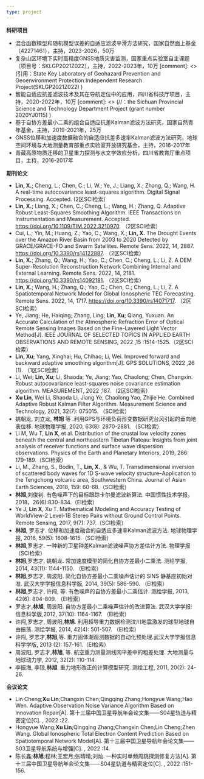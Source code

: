 ```yaml
---
type: project
---
```


**科研项目**
* 混合函数模型和随机模型误差的自适应滤波平滑方法研究，国家自然面上基金（42271461），主持，2023-2026，50万
* 复杂山区环境下实时高精度GNSS地质灾害监测，国家重点实验室自主课题（项目号：SKLGP2021Z022），主持，2022-2023年，10万 [comment]: <> (引用：State Key Laboratory of Geohazard Prevention and Geoenvironment Protection Independent Research Project(SKLGP2021Z022) )
* 智能自适应抗差滤波技术及其在导航定位中的应用，四川省科技厅项目，主持，2020-2022年，10万 [comment]: <> (//：the Sichuan Provincial Science and Technology Department Project (grant number 2020YJ0115) )
* 基于自协方差最小二乘的组合自适应抗差Kalman滤波方法研究，国家自然青年基金，主持，2019-2021年，25万
* GNSS位移和加速度数据融合的自适应抗差多速率Kalman滤波方法研究，地球空间环境与大地测量教育部重点实验室开放研究基金，主持，2016-2017年
* 青藏高原物质迁移的卫星重力探测与水文学效应分析，四川省教育厅重点项目，主持，2016-2017年

**期刊论文**
* **Lin, X.**; Cheng, L.; Chen, C.; Li, W.; Ye, J.; Liang, X.; Zhang, Q.; Wang, H. A real-time autocovariance least-squares algorithm. Digital Signal Processing. Accepted. (2区SCI检索)
* **Lin, X.**; Liang, X.; Chen, C.; Cheng, L.; Wang, H.; Zhang, Q. Adaptive Robust Least-Squares Smoothing Algorithm. IEEE Transactions on Instrumentation and Measurement. Accepted. https://doi.org/10.1109/TIM.2022.3210970. （2区SCI检索）
* Cui, L.; Yin, M.; Huang, Z.; Yao, C.; Wang, X.; **Lin, X.** The Drought Events over the Amazon River Basin from 2003 to 2020 Detected by GRACE/GRACE-FO and Swarm Satellites. Remote Sens. 2022, 14, 2887. https://doi.org/10.3390/rs14122887. （2区SCI检索）
* **Lin, X.**; Zhang, Q.; Wang, H.; Yao, C.; Chen, C.; Cheng, L.; Li, Z. A DEM Super-Resolution Reconstruction Network Combining Internal and External Learning. Remote Sens. 2022, 14, 2181. https://doi.org/10.3390/rs14092181. （2区SCI检索）
* **Lin, X.**; Wang, H.; Zhang, Q.; Yao, C.; Chen, C.; Cheng, L.; Li, Z. A Spatiotemporal Network Model for Global Ionospheric TEC Forecasting. Remote Sens. 2022, 14, 1717. https://doi.org/10.3390/rs14071717. （2区SCI检索）
* Ye, Jiang; He, Haiqing; Zhang, Ling; **Lin, Xu**; Qiang, Yuxuan. An Accurate Calculation of the Atmospheric Refraction Error of Optical Remote Sensing Images Based on the Fine-Layered Light Vector Method[J]. IEEE JOURNAL OF SELECTED TOPICS IN APPLIED EARTH OBSERVATIONS AND REMOTE SENSING, 2022 ,15 :1514-1525.（2区SCI检索）
* **Lin, Xu**; Yang, Xinghai; Hu, Chihao; Li, Wei. Improved forward and backward adaptive smoothing algorithm[J]. GPS SOLUTIONS, 2022 ,26 (1). （1区SCI检索）
* Li, Wei; **Lin, Xu**; Li, Shaoda; Ye, Jiang; Yao, Chaolong; Chen, Changxin. Robust autocovariance least-squares noise covariance estimation algorithm. MEASUREMENT, 2022 ,187. （2区SCI检索）
* **Xu Lin**, Wei Li, Shaoda Li, Jiang Ye, Chaolong Yao, Zhijie He. Combined Adaptive Robust Kalman Filter Algorithm. Measurement Science and Technology, 2021, 32(7): 075015. （SCI检索）
* 姚朝龙, 刘立龙, **林旭** 等 .利用GPS与环境负荷形变数据研究台风引起的垂向地表位移. 地球物理学报, 2020, 63(8): 2870-2881. （SCI检索）
* Li M, Wu T, **Lin X**, et al. Distribution of the crustal low velocity zones beneath the central and northeastern Tibetan Plateau: Insights from joint analysis of receiver functions and surface wave dispersion observations. Physics of the Earth and Planetary Interiors, 2019, 286: 179-189.（SCI检索）
* Li, M., Zhang, S., Bodin, T., **Lin, X.**, & Wu, T. Transdimensional inversion of scattered body waves for 1D S-wave velocity structure–Application to the Tengchong volcanic area, Southwestern China. Journal of Asian Earth Sciences, 2018, 159: 60-68.（SCI检索）
* **林旭**,刘俊钊. 有色噪声下的目标跟踪卡尔曼滤波新算法. 中国惯性技术学报，2018，26(6):830-834.（EI检索）
* Ye J, **Lin X**, Xu T. Mathematical Modeling and Accuracy Testing of WorldView-2 Level-1B Stereo Pairs without Ground Control Points. Remote Sensing, 2017, 9(7): 737.（SCI检索）
* **林旭**, 罗志才. 位移和加速度融合的自适应多速率Kalman滤波方法. 地球物理学报, 2016, 59(5): 1608-1615.（SCI检索）
* **林旭**,罗志才. 一种新的卫星钟差Kalman滤波噪声协方差估计方法. 物理学报（SCI检索）
* **林旭**,罗志才, 姚朝龙. 常加速度模型的简化自协方差最小二乘法. 测绘学报, 2014, 43(11): 1144-1150. （EI检索）
* **林旭**,罗志才, 周波阳. 简化自协方差最小二乘噪声估计的 SINS 静基座初始对准. 武汉大学学报信息科学版, 2014, 39(5): 586-590. （EI检索）
* **林旭**,罗志才, 许闯, 等. 有色噪声的自协方差最小二乘估计. 测绘学报, 2013, 42(6): 804-809. （EI检索）
* 罗志才,**林旭**, 周波阳. 自协方差最小二乘噪声估计的改进算法. 武汉大学学报: 信息科学版,2012, 37(10): 1164-1167. （EI检索）
* 许闯,罗志才, 周波阳,**林旭**. 利用超导重力数据检测汶川地震激发的球型地球自由振荡. 测绘学报, 2014, 42(4): 501-507. （EI检索）
* 许闯, 罗志才,**林旭**,等. 重力固体潮观测数据的自动化预处理.武汉大学学报信息科学学版, 2013 (2): 157-161.（EI检索）
* 周波阳, 罗志才,**林旭**, 等. 航空重力测量测线网平差中的粗差处理. 大地测量与地球动力学, 2012, 32(2): 110-114.
* 李振海, 李琼,**林旭**. 重力地形改正的计算模型研究. 测绘工程, 2011, 20(2): 24-26.


**会议论文**
* Lin Cheng;**Xu Lin**;Changxin Chen;Qingqing Zhang;Hongyue Wang;Hao Wen. Adaptive Observation Noise Variance Algorithm Based on Innovation Repair[A]. 第十三届中国卫星导航年会论文集——S04星轨道与精密定位[C]. , 2022 :22.
* Hongyue Wang;**Xu Lin**;Qingqing Zhang;Changxin Chen;Lin Cheng;Zhen Wang. Global Ionospheric Total Electron Content Prediction Based on Spatiotemporal Network Model[A]. 第十三届中国卫星导航年会论文集——S03卫星导航系统与增强[C]. , 2022 :14.
* 陈长鑫;**林旭**;程林;王宏月;张晴晴;刘灿. 一种实时单频周跳探测修复方法[A]. 第十三届中国卫星导航年会论文集——S04星轨道与精密定位[C]. , 2022 :151-156.


